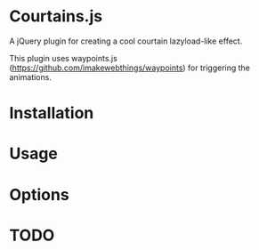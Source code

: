 Courtains.js
===========

A jQuery plugin for creating a cool courtain lazyload-like effect.

This plugin uses waypoints.js (https://github.com/imakewebthings/waypoints) for triggering the animations.

Installation
============

Usage
=====

Options
=======

TODO
====

